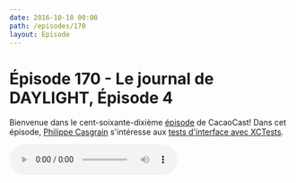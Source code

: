 ```yaml
---
date: 2016-10-18 00:00
path: /episodes/170
layout: Episode
---
```

# Épisode 170 - Le journal de DAYLIGHT, Épisode 4
<p>Bienvenue dans le cent-soixante-dixième <a href="https://cacaocast.com/media/cacaocast_170_daylight_04.mp3">épisode</a> de CacaoCast! Dans cet épisode, <a href="http://www.twitter.com/philippec">Philippe Casgrain</a> s'intéresse aux <a href="https://developer.apple.com/library/content/documentation/ToolsLanguages/Conceptual/Xcode_Overview/RecordingUITests.html">tests d'interface avec XCTests</a>.</p>
<p><audio controls><source src="https://cacaocast.com/media/cacaocast_170_daylight_04.mp3" type="audio/mpeg"><source src="https://cacaocast.com/media/cacaocast_170_daylight_04.mp3" type="audio/mp4">Votre navigateur ne supporte pas l'élément audio / Your browser does not support the audio element.</audio></p>
